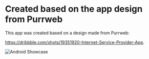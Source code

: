 # Created based on the app design from Purrweb

This app was created based on a design made from Purrweb:

https://dribbble.com/shots/19351920-Internet-Service-Provider-App.

![Android Showcase](preview/videos/android_showcase.gif)
